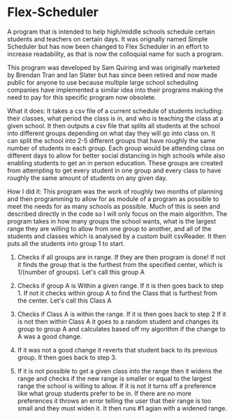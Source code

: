 # Flex-Scheduler
 A program that is intended to help high/middle schools schedule certain students and teachers on certain days. It was orignally named Simple Scheduler but has now been changed to Flex Scheduler in an effort to increase readability, as that is now the colloquial name for such a program.
 
 This program was developed by Sam Quiring and was originally marketed by Brendan Tran and Ian Slater but has since been retired and now made public for anyone to use because multiple large school scheduling companies have implemented a similar idea into their programs making the need to pay for this specific program now obsolete. 
 
 What it does:
  It takes a csv file of a current schedule of students including: their classes, what period the class is in, and who is teaching the class at a given school. It then outputs a csv file that splits all students at the school into different groups depending on what day they will go into class on. It can split the school into 2-5 different groups that have roughly the same number of students in each group. Each group would be attending class on different days to allow for better social distancing in high schools while also enabling students to get an in person education. These groups are created from attempting to get every student in one group and every class to have roughly the same amount of students on any given day. 
 
 How I did it:
  This program was the work of roughly two months of planning and then programming to allow for as module of a program as possible to meet the needs for as many schools as possible. Much of this is seen and described directly in the code so I will only focus on the main algorithm. The program takes in how many groups the school wants, what is the largest range they are willing to allow from one group to another, and all of the students and classes which is analysed by a custom built csvReader. It then puts all the students into group 1 to start.
 
1. Checks if all groups are in range. 
 If they are then program is done!
 If not it finds the group that is the furthest from the specified center, which is 1/(number of groups). Let's call this group A

2. Checks if group A is Within a given range. 
 If it is then goes back to step 1.
 If not it checks within group A to find the Class that is furthest from the center. Let's call this Class A

3. Checks if Class A is within the range.
 If it is then goes back to step 2
 If it is not then within Class A it goes to a random student and changes its group to group A and calculates based off my algorithm if the change to A was a good      change.

4. If it was not a good change it reverts that student back to its previous group.
   It then goes back to step 3.

5. If it is not possible to get a given class into the range then it widens the range and checks if the new range is smaller or equal to the largest range the school is willing to allow. 
 If it is not it turns off a preference like what group students prefer to be in. 
   If there are no more preferences it throws an error telling the user that their range is too small and they must widen it. 
It then runs #1 agian with a widened range. 
   
   
   
